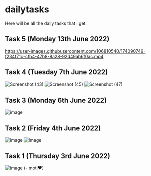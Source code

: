 # dailytasks
Here will be all the daily tasks that i get.

## Task 5 (Monday 13th June 2022)
https://user-images.githubusercontent.com/106810540/174090749-f234f71c-cfb4-47b8-8a28-92d49ab6f0ac.mp4

## Task 4 (Tuesday 7th June 2022)
![Screenshot (43)](https://user-images.githubusercontent.com/106810540/172940745-524c8159-00d8-493d-ae0a-e31de8964dd0.png)
![Screenshot (45)](https://user-images.githubusercontent.com/106810540/172940756-13501518-1f6b-4410-b759-6f0c1784df92.png)
![Screenshot (47)](https://user-images.githubusercontent.com/106810540/172940760-bdef0cad-afc2-4e41-8ade-727d94c4413a.png)

## Task 3 (Monday 6th June 2022)
![image](https://user-images.githubusercontent.com/106810540/172101771-f19ddcaf-86ad-46aa-b72d-9777f8f49ecf.png)

## Task 2 (Friday 4th June 2022)
![image](https://user-images.githubusercontent.com/106810540/172050197-46078464-dec1-44b9-a8ef-afe2be780f38.png)
![image](https://user-images.githubusercontent.com/106810540/172050206-cc0971f6-0b31-4f0d-96a2-c1e3bf77b52a.png)

## Task 1 (Thursday 3rd June 2022)
![image](https://user-images.githubusercontent.com/106810540/172050183-a3fcf0ee-4477-4b16-aabd-6fac68002b86.png)
(- moti❤)
